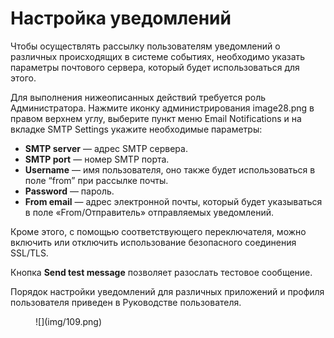 # Настройка уведомлений

Чтобы осуществлять рассылку пользователям уведомлений о различных происходящих в системе событиях, необходимо указать параметры почтового сервера, который будет использоваться для этого.

Для выполнения нижеописанных действий требуется роль Администратора.
Нажмите иконку администрирования image28.png в правом верхнем углу, выберите пункт меню Email Notifications и на вкладке SMTP Settings укажите необходимые параметры:

* **SMTP server** — адрес SMTP сервера.
* **SMTP port** — номер SMTP порта.
* **Username** — имя пользователя, оно также будет использоваться в поле “from” при рассылке почты.
* **Password** — пароль.
* **From email** — адрес электронной почты, который будет указываться в поле «From/Отправитель» отправляемых уведомлений.

Кроме этого, с помощью соответствующего переключателя, можно включить или отключить использование безопасного соединения SSL/TLS.

Кнопка **Send test message** позволяет разослать тестовое сообщение.

Порядок настройки уведомлений для различных приложений и профиля пользователя приведен в Руководстве пользователя.

<figure markdown>![](img/109.png)</figure>